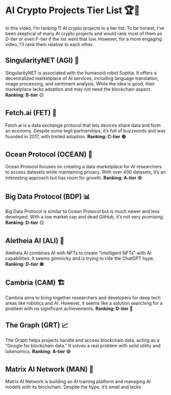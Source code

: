 # AI Crypto Projects Tier List 🏆🤖

In this video, I’m ranking 11 AI crypto projects in a tier list. To be honest, I’ve been skeptical of many AI crypto projects and would rank most of them as D-tier or even F-tier if the list went that low. However, for a more engaging video, I'll rank them relative to each other.

## SingularityNET (AGI) 🤖
SingularityNET is associated with the humanoid robot Sophia. It offers a decentralized marketplace of AI services, including language translation, image processing, and sentiment analysis. While the idea is good, their marketplace lacks adoption and may not need the blockchain aspect. **Ranking: B-tier** 🟡

## Fetch.ai (FET) 🔄
Fetch.ai is a data exchange protocol that lets devices share data and form an economy. Despite some legit partnerships, it’s full of buzzwords and was founded in 2017, with limited adoption. **Ranking: C-tier** 🟠

## Ocean Protocol (OCEAN) 🌊
Ocean Protocol focuses on creating a data marketplace for AI researchers to access datasets while maintaining privacy. With over 400 datasets, it’s an interesting approach but has room for growth. **Ranking: A-tier** 🟢

## Big Data Protocol (BDP) 📊
Big Data Protocol is similar to Ocean Protocol but is much newer and less developed. With a low market cap and dead GitHub, it’s not very promising. **Ranking: D-tier** 🟡

## Aletheia AI (ALI) 🧠
Aletheia AI combines AI with NFTs to create "intelligent NFTs" with AI capabilities. It seems gimmicky and is trying to ride the ChatGPT hype. **Ranking: D-tier** 🟠

## Cambria (CAM) 🏗️
Cambria aims to bring together researchers and developers for deep tech areas like robotics and AI. However, it seems like a solution searching for a problem with no significant achievements. **Ranking: D-tier** 🔴

## The Graph (GRT) 📈
The Graph helps projects handle and access blockchain data, acting as a “Google for blockchain data.” It solves a real problem with solid utility and tokenomics. **Ranking: A-tier** 🟢

## Matrix AI Network (MAN) 🧩
Matrix AI Network is building an AI training platform and managing AI models with its blockchain. Despite the hype, it’s small and lacks 
